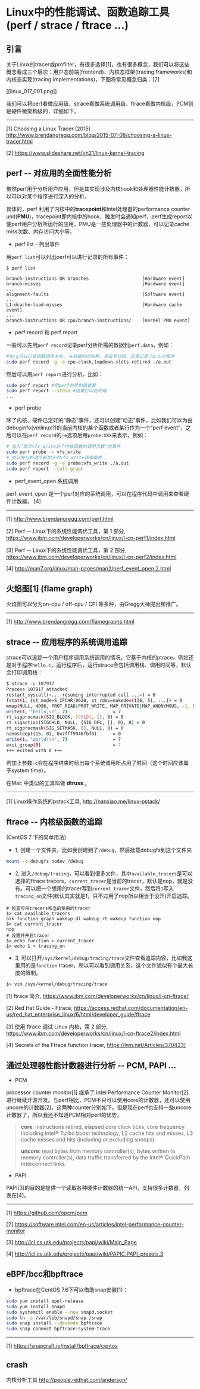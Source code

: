# Linux中的性能调试、函数追踪工具(perf / strace / ftrace ...)

## 引言

关于Linux的tracer或profilter，有很多选择[1]，也有很多概念，我们可以将这些概念看成三个层次：用户态前端(frontend)、内核态框架(tracing frameworks)和内核态实现(tracing implementations)，下图将常见概念归类：[2]

[[linux_017_001.png]]

我们可以将perf看做应用级、strace看做系统调用级、ftrace看做内核级，PCM则是硬件微架构级的，详细如下。

---
[1] Choosing a Linux Tracer (2015) http://www.brendangregg.com/blog/2015-07-08/choosing-a-linux-tracer.html

[2] https://www.slideshare.net/vh21/linux-kernel-tracing

## perf -- 对应用的全面性能分析

虽然perf用于分析用户应用，但是其实现涉及内核hook和处理器性能计数器，所以可以对某个程序进行深入的分析。

具体的，perf 利用了内核中的**tracepoint**和Intel处理器的performance counter unit(**PMU**)，tracepoint即内核中的hook，触发时会通知perf，perf生成report以便perf用户分析所运行的应用，PMU是一些处理器中的计数器，可以记录cache miss次数、内存访问大小等。

* perf list - 列出事件

用`perf list`可以列出perf可以进行记录的所有事件：
```
$ perf list

branch-instructions OR branches                    [Hardware event]
branch-misses                                      [Hardware event]
...
alignment-faults                                   [Software event]
...
L1-dcache-load-misses                              [Hardware cache event]
...
branch-instructions OR cpu/branch-instructions/    [Kernel PMU event]
```

* perf record 和 perf report

一般可以先用`perf record`记录perf分析所需的数据到`perf.data`，例如：
```bash
#加-g可以记录函数调用关系，-e后接时间名称，用逗号分隔，这里记录了a.out程序
sudo perf record -g -e cpu-clock,topdown-slots-retired ./a.out
```

然后可以用`perf report`进行分析，比如：
```bash
sudo perf report #用perf的控制器查看
sudo perf report --stdio #结果打印到终端
...
```

* perf probe

除了内核、硬件已定好的“静态”事件，还可以创建“动态”事件，比如我们可以为由debuginfo(vmlinux?)的当前内核的某个函数或者某行作为一个“perf event”，之后可以在`perf record`的`-e`选项后用`probe:XXX`来表示，例如：
```bash
# 加入”统计vfs_write这个内核函数的调用次数“的事件
sudo perf probe -v vfs_write
# 统计并分析这个新加入的vfs_write调用事件
sudo perf record -g -e probe:vfs_write ./a.out
sudo perf report --call-graph
``` 

* perf_event_open 系统调用

perf_event_open 是一个perf对应的系统调用，可以在程序代码中调用来查看硬件计数器。 [4]

---
[1] http://www.brendangregg.com/perf.html

[2] Perf -- Linux下的系统性能调优工具，第 1 部分, https://www.ibm.com/developerworks/cn/linux/l-cn-perf1/index.html

[3] Perf -- Linux下的系统性能调优工具，第 2 部分, 
https://www.ibm.com/developerworks/cn/linux/l-cn-perf2/index.html

[4] http://man7.org/linux/man-pages/man2/perf_event_open.2.html

## 火焰图[1] (flame graph)

火焰图可以分为on-cpu / off-cpu / CPI 等多种，由Gregg大神提出和推广。

---
[1] http://www.brendangregg.com/flamegraphs.html

## strace -- 应用程序的系统调用追踪

strace可以追踪一个用户程序调用系统调用的情况，它基于内核的ptrace。例如还是对于程序`hello.c`，运行程序后，运行strace会包括调用栈、调用时间等，默认会打印调用栈：

```bash
$ strace -p 107917
Process 107917 attached
restart_syscall(<... resuming interrupted call ...>) = 0
fstat(1, {st_mode=S_IFCHR|0620, st_rdev=makedev(136, 5), ...}) = 0
mmap(NULL, 4096, PROT_READ|PROT_WRITE, MAP_PRIVATE|MAP_ANONYMOUS, -1, 0) = 0x7fdb2b2c2000
write(1, "hello,\n", 7)                 = 7
rt_sigprocmask(SIG_BLOCK, [CHLD], [], 8) = 0
rt_sigaction(SIGCHLD, NULL, {SIG_DFL, [], 0}, 8) = 0
rt_sigprocmask(SIG_SETMASK, [], NULL, 8) = 0
nanosleep({15, 0}, 0x7fff9946fbf0)      = 0
write(1, "world!\n", 7)                 = 7
exit_group(0)                           = ?
+++ exited with 0 +++
```

若加上参数`-c`会在程序结束时给出每个系统调用所占用了时间（这个时间应该属于system time）。

在Mac 中类似的工具叫做 **dtruss** 。

---
[1] Linux操作系统的pstack工具, http://nanxiao.me/linux-pstack/

## ftrace -- 内核级函数的追踪
(CentOS 7 下的简单用法)

- 1, 创建一个文件夹，比如我创建到了`/debug`，然后挂载debugfs到这个文件夹
```bash
mount -t debugfs nodev /debug
```
- 2, 进入`/debug/tracing`，可以看到很多文件，其中`available_tracers`是可以选择的ftrace tracers，`current_tracer`是当前的tracer，默认是nop，就是没有。可以把一个想用的tracer写到`current_tracer`文件，然后将`1`写入`tracing_on`文件(默认其实就是1，只不过用了nop所以相当于没开)开启追踪。
```
# 检查可用tracers和当前使用的tracer
$> cat available_tracers
blk function_graph wakeup_dl wakeup_rt wakeup function nop
$> cat current_tracer
nop
# 设置并开启tracer
$> echo function > current_tracer
$> echo 1 > tracing_on
```
- 3, 可以打开`/sys/kernel/debug/tracing/trace`文件查看追踪内容，比如我这里用的是`function` tracer，所以可以看到调用关系，这个文件貌似有个最大长度的限制。
```
$> vim /sys/kernel/debug/tracing/trace
```

[1] ftrace 简介, https://www.ibm.com/developerworks/cn/linux/l-cn-ftrace/

[2] Red Hat Guide - Ftrace, https://access.redhat.com/documentation/en-us/red_hat_enterprise_linux/6/html/developer_guide/ftrace

[3] 使用 ftrace 调试 Linux 内核，第 2 部分, https://www.ibm.com/developerworks/cn/linux/l-cn-ftrace2/index.html

[4] Secrets of the Ftrace function tracer, https://lwn.net/Articles/370423/

## 通过处理器性能计数器进行分析 -- PCM, PAPI ... 

* PCM

processor counter monitor[1] 继承了 Intel Performance Counter Monitor[2] 进行继续开源开发。与perf相比，PCM不只可以使用core的计数器，还可以使用uncore的计数器[2]，这两种counter分别如下。但是现在perf也支持一些uncore计数器了，所以我还不知道PCM相对perf的优势。

>**core**: instructions retired, elapsed core clock ticks, core frequency including Intel® Turbo boost technology, L2 cache hits and misses, L3 cache misses and hits (including or excluding snoops).
>
>**uncore**: read bytes from memory controller(s), bytes written to memory controller(s), data traffic transferred by the Intel® QuickPath Interconnect links.


* PAPI

PAPI[3]的目的是提供一个读取各种硬件计数器的统一API，支持很多计数器，列表在[4]。

---
[1] https://github.com/opcm/pcm

[2] https://software.intel.com/en-us/articles/intel-performance-counter-monitor

[3] http://icl.cs.utk.edu/projects/papi/wiki/Main_Page

[4] http://icl.cs.utk.edu/projects/papi/wiki/PAPIC:PAPI_presets.3


## eBPF/bcc和bpftrace


* bpftrace在CentOS 7.6下可以借助snap安装[1]：

```bash
sudo yum install epel-release
sudo yum install snapd
sudo systemctl enable --now snapd.socket
sudo ln -s /var/lib/snapd/snap /snap
sudo snap install --devmode bpftrace
sudo snap connect bpftrace:system-trace
```

---
[1] https://snapcraft.io/install/bpftrace/centos



## crash

内核分析工具
http://people.redhat.com/anderson/

